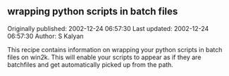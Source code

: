 ## wrapping python scripts in batch files

Originally published: 2002-12-24 06:57:30
Last updated: 2002-12-24 06:57:30
Author: S Kalyan

This recipe contains information on wrapping your python scripts in batch files on win2k. This will enable your scripts to appear as if they are batchfiles and get automatically picked up from the path.